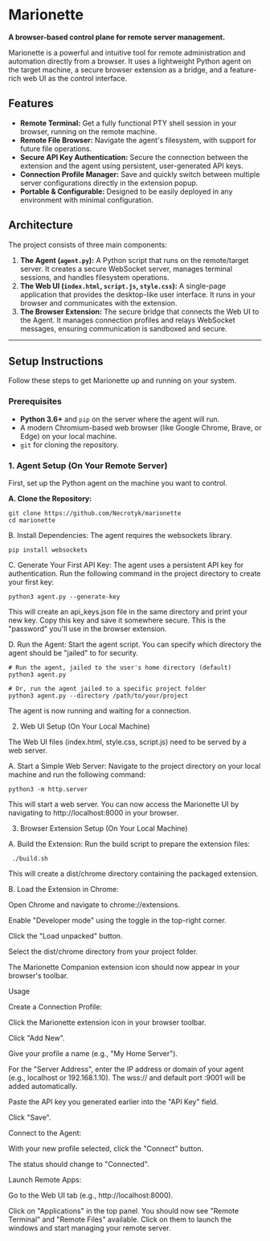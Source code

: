 # Marionette

**A browser-based control plane for remote server management.**

Marionette is a powerful and intuitive tool for remote administration and automation directly from a browser. It uses a lightweight Python agent on the target machine, a secure browser extension as a bridge, and a feature-rich web UI as the control interface.

## Features

* **Remote Terminal:** Get a fully functional PTY shell session in your browser, running on the remote machine.
* **Remote File Browser:** Navigate the agent's filesystem, with support for future file operations.
* **Secure API Key Authentication:** Secure the connection between the extension and the agent using persistent, user-generated API keys.
* **Connection Profile Manager:** Save and quickly switch between multiple server configurations directly in the extension popup.
* **Portable & Configurable:** Designed to be easily deployed in any environment with minimal configuration.

## Architecture

The project consists of three main components:

1.  **The Agent (`agent.py`):** A Python script that runs on the remote/target server. It creates a secure WebSocket server, manages terminal sessions, and handles filesystem operations.
2.  **The Web UI (`index.html`, `script.js`, `style.css`):** A single-page application that provides the desktop-like user interface. It runs in your browser and communicates with the extension.
3.  **The Browser Extension:** The secure bridge that connects the Web UI to the Agent. It manages connection profiles and relays WebSocket messages, ensuring communication is sandboxed and secure.

---

## Setup Instructions

Follow these steps to get Marionette up and running on your system.

### Prerequisites

* **Python 3.6+** and `pip` on the server where the agent will run.
* A modern Chromium-based web browser (like Google Chrome, Brave, or Edge) on your local machine.
* `git` for cloning the repository.

### 1. Agent Setup (On Your Remote Server)

First, set up the Python agent on the machine you want to control.

**A. Clone the Repository:**

    git clone https://github.com/Necrotyk/marionette
    cd marionette

B. Install Dependencies:
The agent requires the websockets library.

    pip install websockets

C. Generate Your First API Key:
The agent uses a persistent API key for authentication. Run the following command in the project directory to create your first key:

    python3 agent.py --generate-key

This will create an api_keys.json file in the same directory and print your new key. Copy this key and save it somewhere secure. This is the "password" you'll use in the browser extension.

D. Run the Agent:
Start the agent script. You can specify which directory the agent should be "jailed" to for security.

    # Run the agent, jailed to the user's home directory (default)
    python3 agent.py

    # Or, run the agent jailed to a specific project folder
    python3 agent.py --directory /path/to/your/project

The agent is now running and waiting for a connection.

2. Web UI Setup (On Your Local Machine)

The Web UI files (index.html, style.css, script.js) need to be served by a web server.

A. Start a Simple Web Server:
Navigate to the project directory on your local machine and run the following command:

    python3 -m http.server

This will start a web server. You can now access the Marionette UI by navigating to http://localhost:8000 in your browser.

3. Browser Extension Setup (On Your Local Machine)

A. Build the Extension:
Run the build script to prepare the extension files:

     ./build.sh

This will create a dist/chrome directory containing the packaged extension.

B. Load the Extension in Chrome:

  Open Chrome and navigate to chrome://extensions.

  Enable "Developer mode" using the toggle in the top-right corner.

  Click the "Load unpacked" button.

  Select the dist/chrome directory from your project folder.

The Marionette Companion extension icon should now appear in your browser's toolbar.

Usage

  Create a Connection Profile:

  Click the Marionette extension icon in your browser toolbar.

  Click "Add New".

  Give your profile a name (e.g., "My Home Server").

  For the "Server Address", enter the IP address or domain of your agent (e.g., localhost or 192.168.1.10). The wss:// and default port :9001 will be added automatically.

  Paste the API key you generated earlier into the "API Key" field.

  Click "Save".

  Connect to the Agent:

  With your new profile selected, click the "Connect" button.

  The status should change to "Connected".

  Launch Remote Apps:

  Go to the Web UI tab (e.g., http://localhost:8000).

  Click on "Applications" in the top panel. You should now see "Remote Terminal" and "Remote Files" available. Click on them to launch the windows and start managing your remote server.
